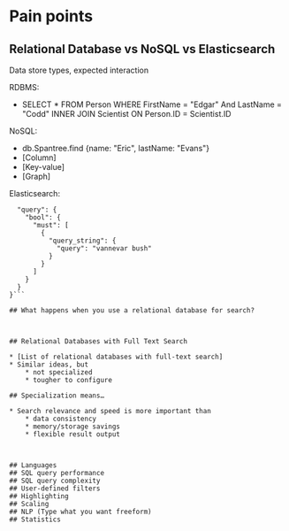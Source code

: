 # Pain points

## Relational Database vs NoSQL vs Elasticsearch

Data store types, expected interaction

RDBMS:

* SELECT * FROM Person WHERE FirstName = "Edgar" And LastName = "Codd" INNER JOIN Scientist ON Person.ID = Scientist.ID


NoSQL:

* db.Spantree.find {name: "Eric", lastName: "Evans"}
* [Column]
* [Key-value]
* [Graph]

Elasticsearch:

```{
  "query": {
    "bool": {
      "must": [
        {
          "query_string": {
            "query": "vannevar bush"
          }
        }
      ]
    }
  }
}```

## What happens when you use a relational database for search?



## Relational Databases with Full Text Search

* [List of relational databases with full-text search]
* Similar ideas, but 
    * not specialized
    * tougher to configure

## Specialization means…

* Search relevance and speed is more important than 
    * data consistency
    * memory/storage savings
    * flexible result output 



## Languages
## SQL query performance
## SQL query complexity
## User-defined filters
## Highlighting
## Scaling
## NLP (Type what you want freeform)
## Statistics
